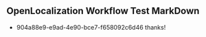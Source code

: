 ## OpenLocalization Workflow Test MarkDown
* 904a88e9-e9ad-4e90-bce7-f658092c6d46 
thanks!<!--HONumber=Mar16_HO2-->
